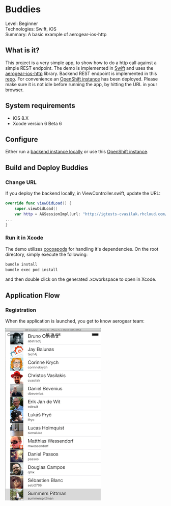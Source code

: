 Buddies
=======
Level: Beginner  
Technologies: Swift, iOS  
Summary: A basic example of aerogear-ios-http  

What is it?
-----------

This project is a very simple app, to show how to do a http call against a simple REST endpoint. The demo is implemented in [Swift](https://developer.apple.com/swift/) and uses the [aerogear-ios-http](https://github.com/aerogear/aerogear-ios-http) library. Backend REST endpoint is implemented in this [repo](https://github.com/aerogear/aerogear-integration-tests-server). For convenience an [OpenShift instance](http://igtests-cvasilak.rhcloud.com/rest/team/developers) has been deployed. Please make sure it is not idle before running the app, by hitting the URL in your browser. 

System requirements
-------------------
- iOS 8.X
- Xcode version 6 Beta 6

Configure
---------
Either run a [backend instance locally](https://github.com/aerogear/aerogear-integration-tests-server) or use this [OpenShift instance](http://igtests-cvasilak.rhcloud.com/rest/team/developers). 


Build and Deploy Buddies
------------------------

### Change URL

If you deploy the backend locally, in ViewController.swift, update the URL:

```swift
override func viewDidLoad() {
    super.viewDidLoad()   
    var http = AGSessionImpl(url: "http://igtests-cvasilak.rhcloud.com/rest/team/developers", sessionConfig: NSURLSessionConfiguration.defaultSessionConfiguration())
...
}
```

### Run it in Xcode

The demo utilizes [cocoapods](http://cocoapods.org) for handling it's dependencies. On the root directory, simply execute the following:

```bash
bundle install
bundle exec pod install
```

and then double click on the generated .xcworkspace to open in Xcode.

Application Flow
----------------

### Registration

When the application is launched, you get to know aerogear team:

![import](buddies_swift.png)
